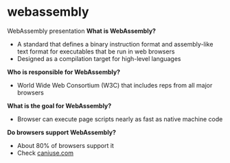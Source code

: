 # webassembly
WebAssembly presentation
<b>What is WebAssembly?</b>
<ul>
  <li>A standard that defines a binary instruction format and assembly-like text format for executables that be run in web browsers</li>
  <li>Designed as a compilation target for high-level languages</li>
</ul>
<b>Who is responsible for WebAssembly?</b>
<ul>
  <li>World Wide Web Consortium (W3C) that includes reps from all major browsers
</ul>
<b>What is the goal for WebAssembly?</b>
<ul>
  <li>Browser can execute page scripts nearly as fast as native machine code</li>
</ul>
<b>Do browsers support WebAssembly?</b>
<ul>
  <li>About 80% of browsers support it</li>
  <li>Check <a href="https://caniuse.com/#feat=wasm" target="_blank">caniuse.com</a></li>
</ul>
